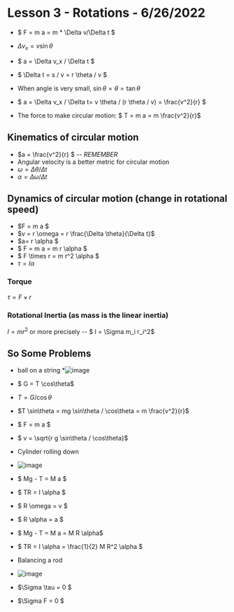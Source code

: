 # Lesson 3 - Rotations - 6/26/2022

* $ F = m a = m * \Delta v/\Delta t $

* $\Delta v_x = v \sin \theta$ 
* $ a = \Delta v_x / \Delta t $
* $ \Delta t = s / v = r \theta / v $

* When angle is very small, $\sin \theta = \theta = \tan \theta$

* $ a = \Delta v_x / \Delta t= v \theta / (r \theta / v) = \frac{v^2}{r} $

* The force to make circular motion:
  $ T = m a = m \frac{v^2}{r}$

## Kinematics of circular motion
* $a = \frac{v^2}{r} $ -- *REMEMBER*
* Angular velocity is a better metric for circular motion
* $\omega = \Delta \theta / \Delta t$
* $\alpha = \Delta \omega / \Delta t$

## Dynamics of circular motion (change in rotational speed)
* $F = m a $
* $v = r \omega = r \frac{\Delta \theta}{\Delta t}$ 
* $a= r \alpha $
* $ F = m a = m r \alpha $
* $ F \times r = m r^2 \alpha $
* $\tau = I \alpha$
### Torque
$\tau = F \times r$
### Rotational Inertia (as mass is the linear inertia)
$I = m r^2$ or more precisely --
$ I = \Sigma m_i r_i^2$

## So Some Problems
* ball on a string
*![image](https://user-images.githubusercontent.com/71202720/175820310-8fa9f47f-a482-4536-9afa-3523313bb873.png)
* $ G = T \cos\theta$
* $T = G / \cos\theta$
* $T \sin\theta = mg \sin\theta / \cos\theta = m \frac{v^2}{r}$
* $ F = m a $
* $ v = \sqrt{r g \sin\theta / \cos\theta}$

* Cylinder rolling down
* ![image](https://user-images.githubusercontent.com/71202720/175820760-31bc820e-e564-400e-9f8f-5707608d4619.png)

* $ Mg - T = M a $ 
* $ TR = I \alpha $
* $ R \omega = v $
* $ R \alpha = a $
* $ Mg - T = M a = M R \alpha$
* $ TR = I \alpha = \frac{1}{2} M R^2 \alpha $

* Balancing a rod
* ![image](https://user-images.githubusercontent.com/71202720/175821282-9ef28de5-f3e7-4e95-a4aa-7588d54943c1.png)

* $\Sigma \tau = 0 $
* $\Sigma F = 0 $
